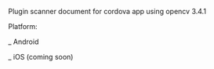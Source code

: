 Plugin scanner document for cordova app using opencv 3.4.1

Platform:

_ Android

_ iOS (coming soon)